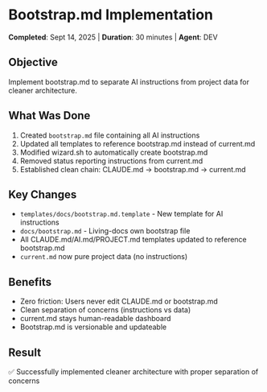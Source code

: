 # Bootstrap.md Implementation

**Completed**: Sept 14, 2025 | **Duration**: 30 minutes | **Agent**: DEV

## Objective
Implement bootstrap.md to separate AI instructions from project data for cleaner architecture.

## What Was Done
1. Created `bootstrap.md` file containing all AI instructions
2. Updated all templates to reference bootstrap.md instead of current.md
3. Modified wizard.sh to automatically create bootstrap.md
4. Removed status reporting instructions from current.md
5. Established clean chain: CLAUDE.md → bootstrap.md → current.md

## Key Changes
- `templates/docs/bootstrap.md.template` - New template for AI instructions
- `docs/bootstrap.md` - Living-docs own bootstrap file
- All CLAUDE.md/AI.md/PROJECT.md templates updated to reference bootstrap.md
- `current.md` now pure project data (no instructions)

## Benefits
- Zero friction: Users never edit CLAUDE.md or bootstrap.md
- Clean separation of concerns (instructions vs data)
- current.md stays human-readable dashboard
- Bootstrap.md is versionable and updateable

## Result
✅ Successfully implemented cleaner architecture with proper separation of concerns